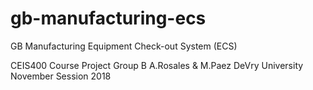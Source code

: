 # gb-manufacturing-ecs
GB Manufacturing Equipment Check-out System (ECS)

CEIS400 Course Project
Group B
A.Rosales & M.Paez
DeVry University
November Session 2018

